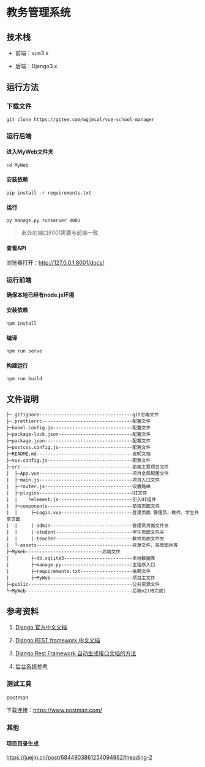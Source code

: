 # 教务管理系统

## 技术栈

- 前端：vue3.x

- 后端：Django3.x

## 运行方法

### 下载文件
```
git clone https://gitee.com/wgjmcal/vue-school-manager
```
### 运行后端

#### 进入MyWeb文件夹
```
cd MyWeb
```
#### 安装依赖

```
pip install -r requirements.txt
```
#### 运行

```
py manage.py runserver 8001
```
> 此处的端口8001需要与前端一致

#### 查看API

浏览器打开：http://127.0.0.1:8001/docs/


### 运行前端

**确保本地已经有node.js环境**

#### 安装依赖
```
npm install
```

#### 编译
```
npm run serve
```

#### 构建运行
```
npm run build
```


## 文件说明
```
├─.gitignore----------------------------------git忽略文件
├─.prettierrc---------------------------------配置文件
├─babel.config.js-----------------------------配置文件
├─package-lock.json---------------------------配置文件
├─package.json--------------------------------配置文件
├─postcss.config.js---------------------------配置文件
├─README.md-----------------------------------说明文档
├─vue.config.js-------------------------------配置文件
├─src-----------------------------------------前端主要项目文件
|  ├─App.vue----------------------------------项目全局配置文件
|  ├─main.js----------------------------------项目入口文件
|  ├─router.js--------------------------------设置路由
|  ├─plugins----------------------------------UI文件
|  |    └element.js---------------------------引入UI组件
|  ├─components-------------------------------前端页面文件
|  |     ├─Login.vue--------------------------登录页面 管理员、教师、学生共享页面
|  |     |-admin------------------------------管理员页面文件夹
|  |     |-student----------------------------学生页面文件夹
|  |     |-teacher----------------------------教师页面文件夹
|  └─assets-----------------------------------资源文件，存放图片等
├─MyWeb----------------------------后端文件
|        ├─db.sqlite3-------------------------本地数据库
|        ├─manage.py--------------------------主程序入口
|        ├─requirements.txt-------------------依赖文件
|        ├─MyWeb------------------------------项目主文件
├─public--------------------------------------公共资源文件
└─MyWeb---------------------------------------后端v2(待完成)
````
## 参考资料

1. [Django 官方中文文档](https://docs.djangoproject.com/zh-hans/3.2/)

2. [Django REST framework 中文文档](https://q1mi.github.io/Django-REST-framework-documentation/)

3. [Django Rest Framework 自动生成接口文档的方法](https://cloud.tencent.com/developer/article/1632466)

4. [后台系统参考](http://gl.timemeetyou.com/#/login)

### 测试工具
postman

下载连接：https://www.postman.com/


### 其他

#### 项目目录生成
https://juejin.cn/post/6844903861254094862#heading-2


